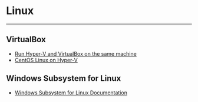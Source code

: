 # Linux

----------

## VirtualBox

- [Run Hyper-V and VirtualBox on the same machine](https://derekgusoff.wordpress.com/2012/09/05/run-hyper-v-and-virtualbox-on-the-same-machine/)
- [CentOS Linux on Hyper-V](https://www.altaro.com/hyper-v/centos-linux-hyper-v/)


## Windows Subsystem for Linux

- [Windows Subsystem for Linux Documentation](https://docs.microsoft.com/en-us/windows/wsl/about)
